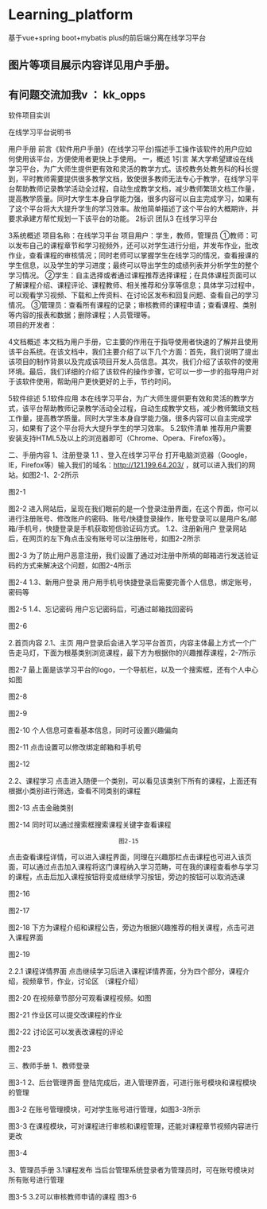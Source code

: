 # Learning_platform
基于vue+spring boot+mybatis plus的前后端分离在线学习平台


 
 
 ## 图片等项目展示内容详见用户手册。
 ## 有问题交流加我v  ： kk_opps
 
 
软件项目实训

在线学习平台说明书



用户手册
前言《软件用户手册》(在线学习平台)描述手工操作该软件的用户应如何使用该平台，方便使用者更快上手使用。
一，概述
1引言
    某大学希望建设在线学习平台，为广大师生提供更有效和灵活的教学方式。该校教务处教务科的科长提到，平时教师需要提供很多教学文档，致使很多教师无法专心于教学，在线学习平台帮助教师记录教学活动全过程，自动生成教学文档，减少教师繁琐文档工作量，提高教学质量。同时大学生本身自学能力强，很多内容可以自主完成学习，如果有了这个平台将大大提升学生的学习效率。故他简单描述了这个平台的大概期许，并要求承建方帮忙规划一下该平台的功能。
2标识
团队3 在线学习平台

3系统概述
项目名称：在线学习平台
项目用户：学生，教师，管理员
    ①教师：可以发布自己的课程章节和学习视频外，还可以对学生进行分组，并发布作业，批改作业，查看课程的审核情况；同时老师可以掌握学生在线学习的情况，查看报课的学生信息，以及学生的学习进度；最终可以导出学生的成绩列表并分析学生的整个学习情况。
    ②学生：自主选择或者通过课程推荐选择课程；在具体课程页面可以了解课程介绍、课程评论、课程教师、相关推荐和分享等信息；具体学习过程中，可以观看学习视频、下载和上传资料、在讨论区发布和回复问题、查看自己的学习情况。
    ③管理员：查看所有课程的记录；审核教师的课程申请；查看课程、类别等内容的报表和数据；删除课程；人员管理等。    
项目的开发者：

4文档概述
本文档为用户手册，它主要的作用在于指导使用者快速的了解并且使用该平台系统。在该文档中，我们主要介绍了以下几个方面：首先，我们说明了提出该项目的制作背景以及完成该项目开发人员信息。其次，我们介绍了该软件的使用环境。最后，我们详细的介绍了该软件的操作步骤，它可以一步一步的指导用户对于该软件使用，帮助用户更快更好的上手，节约时间。

5软件综述
5.1软件应用
本在线学习平台，为广大师生提供更有效和灵活的教学方式，该平台帮助教师记录教学活动全过程，自动生成教学文档，减少教师繁琐文档工作量，提高教学质量。同时大学生本身自学能力强，很多内容可以自主完成学习，如果有了这个平台将大大提升学生的学习效率。
5.2软件清单
推荐用户需要安装支持HTML5及以上的浏览器即可（Chrome、Opera、Firefox等）。

二、手册内容
1、注册登录
1.1 、登入在线学习平台
打开电脑浏览器（Google，IE，Firefox等）输入我们的域名：http://121.199.64.203/  ，就可以进入我们的网站。如图2-1、2-2所示

图2-1

图2-2
进入网站后，呈现在我们眼前的是一个登录注册界面，在这个界面，你可以进行注册账号、修改账户的密码、账号/快捷登录操作，账号登录可以是用户名/邮箱/手机号，快捷登录是手机获取短信验证码方式。
1.2、注册新用户
    登录网站后，在网页的左下角点击没有账号可以注册账号，如图2-2所示

图2-3
    为了防止用户恶意注册，我们设置了通过对注册中所填的邮箱进行发送验证码的方式来解决这个问题，如图2-4所示

图2-4
1.3、新用户登录
    用户用手机号快捷登录后需要完善个人信息，绑定账号，密码等

图2-5
1.4、忘记密码
    用户忘记密码后，可通过邮箱找回密码

图2-6

2.首页内容
2.1、主页
    用户登录后会进入学习平台首页，内容主体最上方式一个广告走马灯，下面为根基类别浏览课程，最下方为根据你的兴趣推荐课程，2-7所示


图2-7
最上面是该学习平台的logo，一个导航栏，以及一个搜索框，还有个人中心 如图

图2-8


图2-9


图2-10
个人信息可查看基本信息，同时可设置兴趣偏向

图2-11
点击设置可以修改绑定邮箱和手机号

图2-12

2.2、课程学习
    点击进入随便一个类别，可以看见该类别下所有的课程，上面还有根据小类别进行筛选，查看不同类别的课程

图2-13
点击金融类别

图2-14
同时可以通过搜索框搜索课程关键字查看课程

                                   图2-15
点击查看课程详情，可以进入课程界面，同理在兴趣那栏点击课程也可进入该页面，可以通过点击加入课程将这门课程纳入学习范畴，可在我的课程查看参与学习的课程，点击后加入课程按钮将变成继续学习按钮，旁边的按钮可以取消选课

图2-16

图2-17

图2-18
下方为课程介绍和课程公告，旁边为根据兴趣推荐的相关课程，点击可进入课程界面


图2-19


2.2.1 课程详情界面
    点击继续学习后进入课程详情界面，分为四个部分，课程介绍，视频章节，作业，讨论区
（课程介绍）

图2-20
在视频章节部分可观看课程视频。如图

图2-21
作业区可以提交改课程的作业

图2-22
讨论区可以发表改课程的评论

图2-23

三、教师手册
1、教师登录
 
图3-1
2、后台管理界面
    登陆完成后，进入管理界面，可进行账号模块和课程模块的管理

图3-2
在账号管理模块，可对学生账号进行管理，如图3-3所示

图3-3
在课程模块，可对课程进行审核和课程管理，还能对课程章节视频内容进行更改

图3-4 


3、管理员手册
3.1课程发布
    当后台管理系统登录者为管理员时，可在账号模块对所有账号进行管理


图3-5
3.2可以审核教师申请的课程
图3-6

